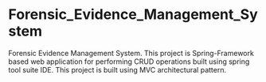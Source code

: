 # Forensic_Evidence_Management_System
Forensic Evidence Management System. This project is Spring-Framework based web application for performing CRUD operations built using spring tool suite IDE. This project is built using MVC architectural pattern.
